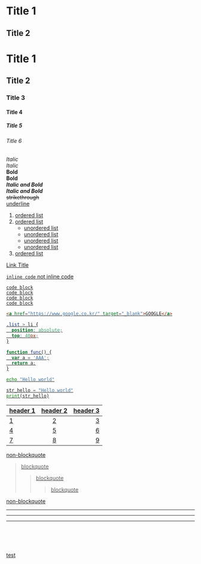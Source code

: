 Title 1
=========

Title 2
-------

# Title 1
## Title 2
### Title 3
#### Title 4
##### Title 5
###### Title 6

*Italic*  
_Italic_  
**Bold**  
__Bold__  
_**Italic and Bold**_  
__*Italic and Bold*__  
~~strikethrough~~  
<u>underline</b>  

1. ordered list
2. ordered list
    - unordered list
    - unordered list
    * unordered list
    + unordered list
3. ordered list

[Link Title](https://google.com)


`inline code` not inline code

```
code block
code block
code block
code block
```

```html
<a href="https://www.google.co.kr/" target="_blank">GOOGLE</a>
```

```css
.list > li {
  position: absolute;
  top: 40px;
}
```

```javascript
function func() {
  var a = 'AAA';
  return a;
}
```

```bash
echo "Hello world"
```

```python
str_hello = "Hello world"
print(str_hello)
```


| header 1 | header 2 | header 3 |
|----------|:--------:|---------:|
| 1        |    2     |        3 |
| 4        |    5     |        6 |
| 7        |    8     |        9 |




non-blockquote
> blockquote
> > blockquote  
> > > blockquote  

non-blockquote


---

***

___


<br>
<br>
<br>
<br>
test